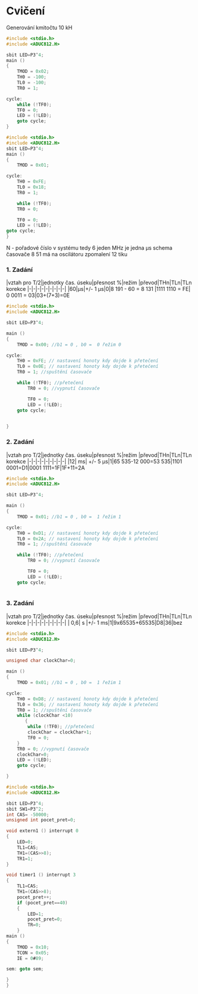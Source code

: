 # Cvičení
Generování kmitočtu 10 kH
```c
#include <stdio.h>
#include <ADUC812.H>

sbit LED=P3^4;
main ()
{
    TMOD = 0x02;
    TH0 = -100;
    TL0 = -100;
    TR0 = 1;

cycle:  
    while (!TF0);
    TF0 = 0;
    LED = (!LED);
    goto cycle;
}
```

```c
#include <stdio.h>
#include <ADUC812.H>
sbit LED=P3^4;
main ()
{
    TMOD = 0x01;

cycle:
    TH0 = 0xFE;
    TL0 = 0x18;
    TR0 = 1;

    while (!TF0);
    TR0 = 0;

    TF0 = 0;
    LED = (!LED);
goto cycle;
}
````
N - pořadové číslo v systému tedy 6
jeden MHz je jedna µs
schema časovače 8 51 má na oscilátoru zpomalení 12 tiku


### 1. Zadání
|vztah pro T/2|jednotky čas. úseku|přesnost %|režim |převod|THn|TLn|TLn korekce
|-|-|-|-|-|-|-|-|-|
|60|µs|+/- 1 µs|0|8 191 - 60 = 8 131 |1111 1110 = FE| 0 0011 = 03|03+(7+3)=0E
```C
#include <stdio.h>
#include <ADUC812.H>

sbit LED=P3^4;

main ()
{
    TMOD = 0x00; //b1 = 0 , b0 =  0 řežim 0

cycle:
    TH0 = 0xFE; // nastavení honoty kdy dojde k přetečení
    TL0 = 0x0E; // nastavení honoty kdy dojde k přetečení
    TR0 = 1; //spuštění časovače

    while (!TF0); //přetečení
        TR0 = 0; //vypnutí časovače

        TF0 = 0;
        LED = (!LED);
    goto cycle;

    
}
```
### 2. Zadání
|vztah pro T/2|jednotky čas. úseku|přesnost %|režim |převod|THn|TLn|TLn korekce
|-|-|-|-|-|-|-|-|-|
|12| ms| +/- 5 µs|1|65 535-12 000=53 535|1101 0001=D1|0001 1111=1F|1F+11=2A

```c
#include <stdio.h>
#include <ADUC812.H>

sbit LED=P3^4;

main ()
{
    TMOD = 0x01; //b1 = 0 , b0 =  1 řežim 1

cycle:
    TH0 = 0xD1; // nastavení honoty kdy dojde k přetečení
    TL0 = 0x2A; // nastavení honoty kdy dojde k přetečení
    TR0 = 1; //spuštění časovače

    while (!TF0); //přetečení
        TR0 = 0; //vypnutí časovače

        TF0 = 0;
        LED = (!LED);
    goto cycle;
    
```

### 3. Zadání

|vztah pro T/2|jednotky čas. úseku|přesnost %|režim |převod|THn|TLn|TLn korekce
|-|-|-|-|-|-|-|-|-|
| 0,6| s |+/- 1 ms|1|9x65535+65535|D8|36|bez
```c
#include <stdio.h>
#include <ADUC812.H>

sbit LED=P3^4;

unsigned char clockChar=0;

main ()
{
    TMOD = 0x01; //b1 = 0 , b0 =  1 řežim 1

cycle:
    TH0 = 0xD8; // nastavení honoty kdy dojde k přetečení
    TL0 = 0x36; // nastavení honoty kdy dojde k přetečení
    TR0 = 1; //spuštění časovače
    while (clockChar <10)
       {
        while (!TF0); //přetečení
        clockChar = clockChar+1;
        TF0 = 0;
    }
    TR0 = 0; //vypnutí časovače
    clockChar=0;
    LED = (!LED);
    goto cycle;

}
```
```C
#include <stdio.h>
#include <ADUC812.H>

sbit LED=P3^4;
sbit SW1=P3^2;
int CAS= -50000;
unsigned int pocet_pret=0;

void extern1 () interrupt 0
{
    LED=0;
    TL1=CAS;
    TH1=(CAS>>8);
    TR1=1;
}

void timer1 () interrupt 3 
{
    TL1=CAS;
    TH1=(CAS>>8);
    pocet_pret++;
    if (pocet_pret==40)
    {
        LED=1;
        pocet_pret=0;
        TR=0;
    }
main ()
{
    TMOD = 0x10;
    TCON = 0x05;
    IE = 0#89;

sem: goto sem;

}
}
```